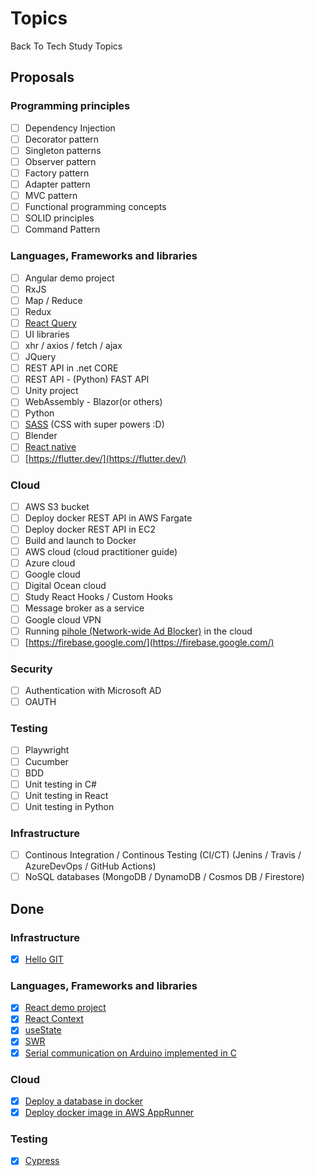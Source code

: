 # Topics
Back To Tech Study Topics

## Proposals

### Programming principles
- [ ] Dependency Injection
- [ ] Decorator pattern
- [ ] Singleton patterns
- [ ] Observer pattern
- [ ] Factory pattern
- [ ] Adapter pattern
- [ ] MVC pattern
- [ ] Functional programming concepts
- [ ] SOLID principles
- [ ] Command Pattern

### Languages, Frameworks and libraries
- [ ] Angular demo project
- [ ] RxJS
- [ ] Map / Reduce
- [ ] Redux
- [ ] [React Query](https://react-query.tanstack.com/overview)
- [ ] UI libraries
- [ ] xhr / axios / fetch / ajax
- [ ] JQuery
- [ ] REST API in .net CORE
- [ ] REST API - (Python) FAST API
- [ ] Unity project
- [ ] WebAssembly - Blazor(or others) 
- [ ] Python
- [ ] [SASS](https://sass-lang.com/guide) (CSS with super powers :D)
- [ ] Blender
- [ ] [React native](https://reactnative.dev/)
- [ ] [https://flutter.dev/](https://flutter.dev/)

### Cloud
- [ ] AWS S3 bucket
- [ ] Deploy docker REST API in AWS Fargate
- [ ] Deploy docker REST API in EC2
- [ ] Build and launch to Docker
- [ ] AWS cloud (cloud practitioner guide)
- [ ] Azure cloud
- [ ] Google cloud
- [ ] Digital Ocean cloud
- [ ] Study React Hooks / Custom Hooks
- [ ] Message broker as a service
- [ ] Google cloud VPN
- [ ] Running [pihole (Network-wide Ad Blocker)](https://pi-hole.net/) in the cloud
- [ ] [https://firebase.google.com/](https://firebase.google.com/)

### Security
- [ ] Authentication with Microsoft AD
- [ ] OAUTH

### Testing
- [ ] Playwright
- [ ] Cucumber
- [ ] BDD
- [ ] Unit testing in C#
- [ ] Unit testing in React
- [ ] Unit testing in Python

### Infrastructure
- [ ] Continous Integration / Continous Testing (CI/CT) (Jenins / Travis / AzureDevOps / GitHub Actions)
- [ ] NoSQL databases (MongoDB / DynamoDB / Cosmos DB / Firestore)

## Done

### Infrastructure
- [x] [Hello GIT](https://github.com/BackToTech-Study/HelloGIT)

### Languages, Frameworks and libraries
- [x] [React demo project](https://github.com/BackToTech-Study/React-weather-demo)
- [x] [React Context](https://github.com/BackToTech-Study/ReactStates)
- [x] [useState](https://github.com/BackToTech-Study/ReactStates)
- [x] [SWR](https://swr.vercel.app/)
- [x] [Serial communication on Arduino implemented in C](https://github.com/BackToTech-Study/ArduinoReadWriteSerial)

### Cloud
- [x] [Deploy a database in docker](https://github.com/BackToTech-Study/DeployDatabaseInDocker)
- [x] [Deploy docker image in AWS AppRunner](https://github.com/BackToTech-Study/DeployToAwsAppRunner)

### Testing
- [x] [Cypress](https://github.com/BackToTech-Study/HelloCypress)
